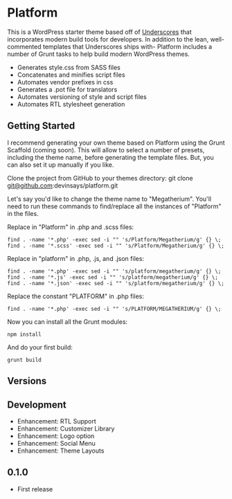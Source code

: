 Platform
===

This is a WordPress starter theme based off of [Underscores](http://underscores.me/) that incorporates modern build tools for developers.  In addition to the lean, well-commented templates that Underscores ships with- Platform includes a number of Grunt tasks to help build modern WordPress themes.

* Generates style.css from SASS files
* Concatenates and minifies script files
* Automates vendor prefixes in css
* Generates a .pot file for translators
* Automates versioning of style and script files
* Automates RTL stylesheet generation

Getting Started
---

I recommend generating your own theme based on Platform using the Grunt Scaffold (coming soon).  This will allow to select a number of presets, including the theme name, before generating the template files.  But, you can also set it up manually if you like.

Clone the project from GitHub to your themes directory:
git clone git@github.com:devinsays/platform.git

Let's say you'd like to change the theme name to "Megatherium".  You'll need to run these commands to find/replace all the instances of "Platform" in the files.

Replace in "Platform" in .php and .scss files:

```SHELL
find . -name '*.php' -exec sed -i "" 's/Platform/Megatherium/g' {} \;
find . -name '*.scss' -exec sed -i "" 's/Platform/Megatherium/g' {} \;
```

Replace in "platform" in .php, .js, and .json files:

```SHELL
find . -name '*.php' -exec sed -i "" 's/platform/megatherium/g' {} \;
find . -name '*.js' -exec sed -i "" 's/platform/megatherium/g' {} \;
find . -name '*.json' -exec sed -i "" 's/platform/megatherium/g' {} \;
```

Replace the constant "PLATFORM" in .php files:

```SHELL
find . -name '*.php' -exec sed -i "" 's/PLATFORM/MEGATHERIUM/g' {} \;
```

Now you can install all the Grunt modules:

```SHELL
npm install
```

And do your first build:

```SHELL
grunt build
```

## Versions

Development
---

* Enhancement: RTL Support
* Enhancement: Customizer Library
* Enhancement: Logo option
* Enhancement: Social Menu
* Enhancement: Theme Layouts


0.1.0
---

* First release